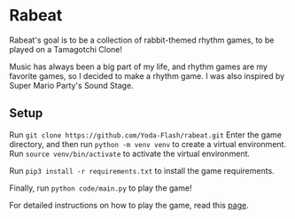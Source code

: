# Rabeat

Rabeat's goal is to be a collection of rabbit-themed rhythm games, to be played on a Tamagotchi Clone!

Music has always been a big part of my life, and rhythm games are my favorite games, so I decided to make a rhythm game. 
I was also inspired by Super Mario Party's Sound Stage.

## Setup
Run ```git clone https://github.com/Yoda-Flash/rabeat.git```
Enter the game directory, and then run ```python -m venv venv``` to create a virtual environment.
Run ```source venv/bin/activate``` to activate the virtual environment.

Run ```pip3 install -r requirements.txt``` to install the game requirements.

Finally, run ```python code/main.py``` to play the game!

For detailed instructions on how to play the game, read this [page](./how_to_play.md).
